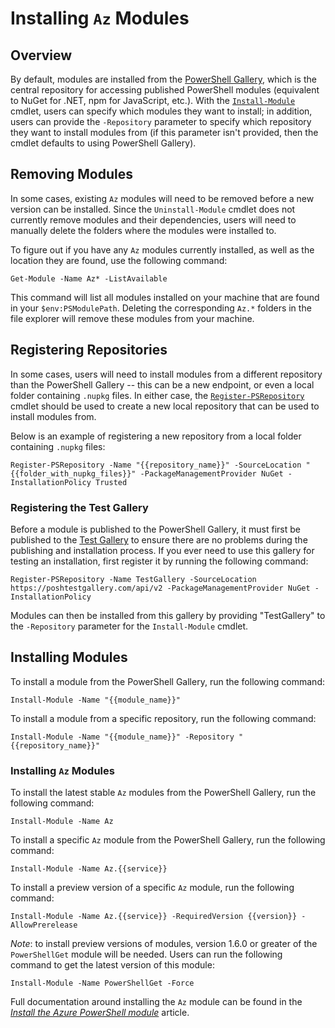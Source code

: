 # Installing `Az` Modules

## Overview

By default, modules are installed from the [PowerShell Gallery](https://www.powershellgallery.com/), which is the central repository for accessing published PowerShell modules (equivalent to NuGet for .NET, npm for JavaScript, etc.). With the [`Install-Module`](https://docs.microsoft.com/powershell/module/powershellget/install-module) cmdlet, users can specify which modules they want to install; in addition, users can provide the `-Repository` parameter to specify which repository they want to install modules from (if this parameter isn't provided, then the cmdlet defaults to using PowerShell Gallery).

## Removing Modules

In some cases, existing `Az` modules will need to be removed before a new version can be installed. Since the `Uninstall-Module` cmdlet does not currently remove modules and their dependencies, users will need to manually delete the folders where the modules were installed to.

To figure out if you have any `Az` modules currently installed, as well as the location they are found, use the following command:

```
Get-Module -Name Az* -ListAvailable
```

This command will list all modules installed on your machine that are found in your `$env:PSModulePath`. Deleting the corresponding `Az.*` folders in the file explorer will remove these modules from your machine.

## Registering Repositories

In some cases, users will need to install modules from a different repository than the PowerShell Gallery -- this can be a new endpoint, or even a local folder containing `.nupkg` files. In either case, the [`Register-PSRepository`](https://docs.microsoft.com/powershell/module/powershellget/register-psrepository) cmdlet should be used to create a new local repository that can be used to install modules from.

Below is an example of registering a new repository from a local folder containing `.nupkg` files:

```
Register-PSRepository -Name "{{repository_name}}" -SourceLocation "{{folder_with_nupkg_files}}" -PackageManagementProvider NuGet -InstallationPolicy Trusted
```

### Registering the Test Gallery

Before a module is published to the PowerShell Gallery, it must first be published to the [Test Gallery](https://www.poshtestgallery.com/) to ensure there are no problems during the publishing and installation process. If you ever need to use this gallery for testing an installation, first register it by running the following command:

```
Register-PSRepository -Name TestGallery -SourceLocation https://poshtestgallery.com/api/v2 -PackageManagementProvider NuGet -InstallationPolicy
```

Modules can then be installed from this gallery by providing "TestGallery" to the `-Repository` parameter for the `Install-Module` cmdlet.

## Installing Modules

To install a module from the PowerShell Gallery, run the following command:

```
Install-Module -Name "{{module_name}}"
```

To install a module from a specific repository, run the following command:

```
Install-Module -Name "{{module_name}}" -Repository "{{repository_name}}"
```

### Installing `Az` Modules

To install the latest stable `Az` modules from the PowerShell Gallery, run the following command:

```
Install-Module -Name Az
```

To install a specific `Az` module from the PowerShell Gallery, run the following command:

```
Install-Module -Name Az.{{service}}
```

To install a preview version of a specific `Az` module, run the following command:

```
Install-Module -Name Az.{{service}} -RequiredVersion {{version}} -AllowPrerelease
```

_Note_: to install preview versions of modules, version 1.6.0 or greater of the `PowerShellGet` module will be needed. Users can run the following command to get the latest version of this module:

```
Install-Module -Name PowerShellGet -Force
```

Full documentation around installing the `Az` module can be found in the [_Install the Azure PowerShell module_](https://docs.microsoft.com/powershell/azure/install-az-ps) article.